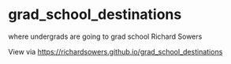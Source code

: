 # grad_school_destinations
where undergrads are going to grad school
Richard Sowers

View via 
<https://richardsowers.github.io/grad_school_destinations>
